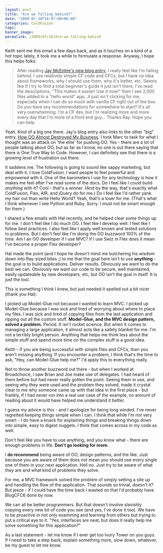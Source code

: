 ```yaml
---
layout: post
title: "Are we falling behind?"
date: "2009-07-10T18:07:00+06:00"
categories: ColdFusion 
tags: 
banner_image: 
permalink: /2009/07/10/Are-we-falling-behind
---
```


Keith sent me this email a few days back, and as it touches on a kind of a hot topic lately, it took me a while to formulate a response. Anyway, I hope this helps folks:

<blockquote>
After reading <a href="http://blog.jaymcentire.com/2009/07/coldfusions-identity-crisis-a-perspective-from-higher-education/">Jay McEntire's new blog entry</a>, I really feel like I'm falling behind. I use relatively simple CF code and CFCs, but I have no idea about frameworks, why I should use
them, why it's better, etc. Seems like if I try to find a total beginner's guide it just isn't there.  I've read the descriptions, "This makes it easier! Use it now!" then I see 2,000 files added to a "hello world" app...it just isn't clicking for me, especially when I can do so much with vanilla CF right out of the box. Do you have any recommendations for somewhere to start? It's all very overwhelming. I'm a CF dev, but I'm realizing more and more every day that I'm more of a front end guy... Thanks Ray. Hope you can help.
</blockquote>

Yeah. Kind of a big one there. Jay's blog entry also links to the other "big" entry, <a href="http://www.advantexllc.com/blog/post.cfm/how-oo-almost-destroyed-my-business">How OO Almost Destroyed My Business</a>. I took Marc to task for what I thought was an attack on 'the elite' for pushing OO. Yes - there are a lot of people talking about OO, but as far as I know, no one is out there saying that there is One True Way to Code. However, I can definitely see that there is a growing level of frustration out there. 

It saddens me. The following is going to sound like sappy marketing, but deal with it. I love ColdFusion. I want people to feel powerful and empowered with it. One of the barometers I use for any technology is how it makes me feel after I've read some of the docs. Do I feel like I could build <i>anything</i> with it? Cool - that's a winner. (And by the way, that's exactly what ColdFusion, Flex, AIR, and jQuery do for me.) Do I feel like I'd rather yank my hair out than write Hello World? Yeah, that's a loser for me. (That's what I think whenever I see Python and Ruby. Sorry. I must not be smart enough for them.)

I shared a few emails with Hal recently, and he helped clear some things up for me. I don't feel like I do much OO. I feel like I develop well. I feel like I follow best practices. I also feel like I apply well known and tested solutions to problems. But I don't feel like I'm doing the OO buzzword 100% of the time. Am I an OO developer if I use MVC? If I use Swiz in Flex does it mean I've become a proper Flex developer? 

Hal made the point (and I hope he doesn't mind me butchering his wisdom down into Ray-sized bites ;) to me that the goal here isn't to use <b>anything</b> - the goal is to build applications. Deliver results. Obviously we want to do the best we can. Obviously we want our code to be secure, well maintained, easily updateable by new developers, etc, but OO isn't the goal in itself. It is just the tool.

This is something I think I knew, but just needed it spelled out a bit nicer (thank you Hal). 

I picked up Model-Glue not because I wanted to learn MVC. I picked up Model-Glue because I was sick and tired of worrying about where to place my files. I was sick and tired of copying files from the last application and ripping out all the custom stuff. <b>Model-Glue, and the MVC design pattern, solved a problem.</b> Period. It isn't rocket science. But when it comes to managing a large application, it almost acts like a safety blanket for me. I'm not a terribly bright person. Anything that helps me think less about the simple stuff and spend more time on the complex stuff is a good idea. 

Keith - if you are being successful with simple files and CFCs, then you aren't missing anything. If you encounter a problem, I think that's the time to ask, "Hey, can Model-Glue help me?" I'd apply this to everything really. 

Not to throw another buzzword out there - but when I worked at Broadchoice, I saw Brian and Joe make use of delegates. I had heard of them before but had never really gotten the point. Seeing them in use, and seeing why they were used and the problem they solved, made it crystal clear to me why someone came up with that idea in the first place - but frankly, if I had never run into a real use case of the example, no amount of reading about it would have helped me understand it better. 

I guess my advice is this - and I apologize for being long winded. I've never regretted keeping things simple when I can. I think that while I'm not very smart - I do have a knack for explaining things and breaking things down into simple, easy to digest nuggets. I think that comes across in my code as well. 

Don't feel like you have to use anything, and you know what - there are enough problems in life. <b>Don't go looking for more.</b>

I <b>do recommend</b> being aware of OO, design patterns, and the like. Just because you are aware of them does not mean you should use every single one of them in your next application. Hell no. Just try to be aware of what they are and what kind of problems they solve.

For me, a MVC framework solved the problem of simply setting a site up and handling the flow of the application. That sounds so trivial, doesn't it? But jeeze - if I could have the time back I wasted on that I'd probably have BlogCFC6 done by now. 

We can all be better programmers. But that doesn't involve slavishly copying every new bit of code you see (and yes, I've done it too). We have to be proactive in not only examining and learning from others but trying to put a critical eye to it. "Yes, interfaces are neat, but does it really help me solve something for this application?"

As a last statement - let me know if I ever get too Ivory Tower on you guys. If I need to take a step back, explain something more, slow down, whatever, be my guest to let me know.